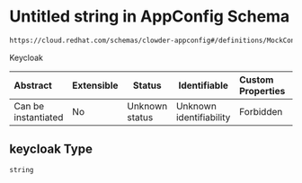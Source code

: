 # Untitled string in AppConfig Schema

```txt
https://cloud.redhat.com/schemas/clowder-appconfig#/definitions/MockConfig/properties/keycloak
```

Keycloak


| Abstract            | Extensible | Status         | Identifiable            | Custom Properties | Additional Properties | Access Restrictions | Defined In                                                    |
| :------------------ | ---------- | -------------- | ----------------------- | :---------------- | --------------------- | ------------------- | ------------------------------------------------------------- |
| Can be instantiated | No         | Unknown status | Unknown identifiability | Forbidden         | Allowed               | none                | [schema.json\*](../../out/schema.json "open original schema") |

## keycloak Type

`string`
